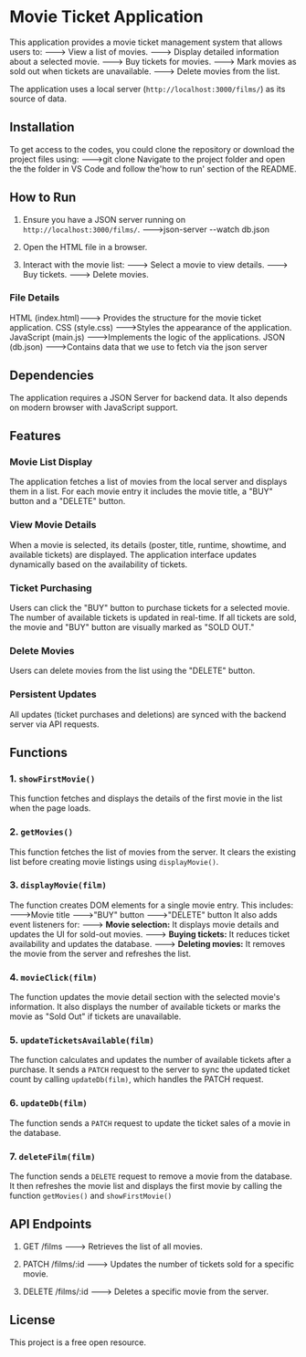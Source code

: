 # Movie Ticket Application

This application provides a movie ticket management system that allows users to:
---> View a list of movies.
---> Display detailed information about a selected movie.
---> Buy tickets for movies.
---> Mark movies as sold out when tickets are unavailable.
---> Delete movies from the list.

The application uses a local server (`http://localhost:3000/films/`) as its source of data.

## Installation

To get access to the codes, you could clone the repository or download the project files using:
--->git clone 
Navigate to the project folder and open the the folder in VS Code and follow the'how to run' section of the README.

## How to Run

1. Ensure you have a JSON server running on `http://localhost:3000/films/`.
   --->json-server --watch db.json

2. Open the HTML file in a browser.

3. Interact with the movie list:
   ---> Select a movie to view details.
   ---> Buy tickets.
   ---> Delete movies.

### File Details

HTML (index.html)---> Provides the structure for the movie ticket application.
CSS (style.css) --->Styles the appearance of the application.
JavaScript (main.js) --->Implements the logic of the applications.
JSON (db.json) --->Contains data that we use to fetch via the json server

## Dependencies
The application requires a JSON Server for backend data.
It also depends on modern browser with JavaScript support.

## Features

### Movie List Display
The application fetches a list of movies from the local server and displays them in a list.
For each movie entry it includes the movie title, a "BUY" button and a "DELETE" button.

### View Movie Details
When a movie is selected, its details (poster, title, runtime, showtime, and available tickets) are displayed.
The application interface updates dynamically based on the availability of tickets.

### Ticket Purchasing
Users can click the "BUY" button to purchase tickets for a selected movie.
The number of available tickets is updated in real-time.
If all tickets are sold, the movie and "BUY" button are visually marked as "SOLD OUT."

### Delete Movies
Users can delete movies from the list using the "DELETE" button.

### Persistent Updates
All updates (ticket purchases and deletions) are synced with the backend server via API requests.


## Functions

### 1. `showFirstMovie()`
This function fetches and displays the details of the first movie in the list when the page loads.

### 2. `getMovies()`
This function fetches the list of movies from the server.
It clears the existing list before creating movie listings using `displayMovie()`.

### 3. `displayMovie(film)`
The function creates DOM elements for a single movie entry. This includes:
  --->Movie title
  --->"BUY" button
  --->"DELETE" button
It also adds event listeners for:
  ---> **Movie selection:** It displays movie details and updates the UI for sold-out movies.
  ---> **Buying tickets:** It reduces ticket availability and updates the database.
  ---> **Deleting movies:** It removes the movie from the server and refreshes the list.

### 4. `movieClick(film)`
The function updates the movie detail section with the selected movie's information.
It also displays the number of available tickets or marks the movie as "Sold Out" if tickets are unavailable.

### 5. `updateTicketsAvailable(film)`
The function calculates and updates the number of available tickets after a purchase.
It sends a `PATCH` request to the server to sync the updated ticket count by calling `updateDb(film)`, which handles the PATCH request.

### 6. `updateDb(film)`
The function sends a `PATCH` request to update the ticket sales of a movie in the database.

### 7. `deleteFilm(film)`
The function sends a `DELETE` request to remove a movie from the database.
It then refreshes the movie list and displays the first movie by calling the function `getMovies()` and `showFirstMovie()`

## API Endpoints

1. GET /films
   ---> Retrieves the list of all movies.

2. PATCH /films/:id
   ---> Updates the number of tickets sold for a specific movie.

3. DELETE /films/:id
   ---> Deletes a specific movie from the server.

## License

This project is a free open resource.

